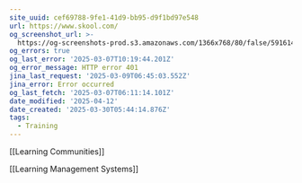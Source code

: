 ```yaml
---
site_uuid: cef69788-9fe1-41d9-bb95-d9f1bd97e548
url: https://www.skool.com/
og_screenshot_url: >-
  https://og-screenshots-prod.s3.amazonaws.com/1366x768/80/false/5916148b9afbd26e770c8ff3838ad81a0d97176ab6cba9887cb83e17bc3b7d80.jpeg""
og_errors: true
og_last_error: '2025-03-07T10:19:44.201Z'
og_error_message: HTTP error 401
jina_last_request: '2025-03-09T06:45:03.552Z'
jina_error: Error occurred
og_last_fetch: '2025-03-07T06:11:14.101Z'
date_modified: '2025-04-12'
date_created: '2025-03-30T05:44:14.876Z'
tags:
  - Training
---
```














































[[Learning Communities]]

[[Learning Management Systems]]

